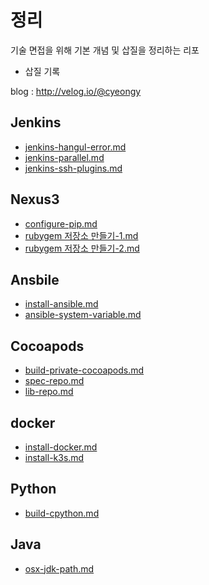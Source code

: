 # 정리

기술 면접을 위해 기본 개념 및 삽질을 정리하는 리포

* 삽질 기록

blog : http://velog.io/@cyeongy

## Jenkins

* [jenkins-hangul-error.md](jenkins/jenkins-hangul-error.md "mention")
* [jenkins-parallel.md](jenkins/jenkins-parallel.md "mention")
* [jenkins-ssh-plugins.md](jenkins/jenkins-ssh-plugins.md "mention")

## Nexus3

* [configure-pip.md](nexus3/configure-pip.md "mention")
* [rubygem 저장소 만들기-1.md](<nexus3/rubygem 저장소 만들기-1.md> "mention")
* [rubygem 저장소 만들기-2.md](<nexus3/rubygem 저장소 만들기-2.md> "mention")

## Ansbile

* [install-ansible.md](ansible/install-ansible.md "mention")
* [ansible-system-variable.md](ansible/ansible-system-variable.md "mention")

## Cocoapods

* [build-private-cocoapods.md](cocoapods/build-private-cocoapods.md "mention")
* [spec-repo.md](cocoapods/spec-repo.md "mention")
* [lib-repo.md](cocoapods/lib-repo.md "mention")

## docker

* [install-docker.md](docker/install-docker.md "mention")
* [install-k3s.md](docker/install-k3s.md "mention")

## Python

* [build-cpython.md](python/build-cpython.md "mention")

## Java

* [osx-jdk-path.md](java/osx/osx-jdk-path.md "mention")
